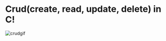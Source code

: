 # Crud(create, read, update, delete) in C!

![crudgif](https://media1.tenor.com/images/cdc8ba09ac55b82bdefc04d1d75ebd5c/tenor.gif)
